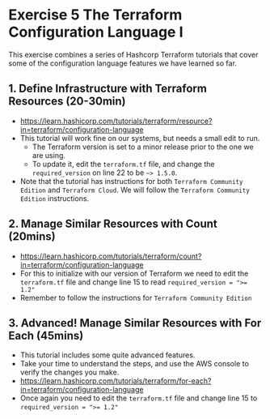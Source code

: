 # Exercise 5 The Terraform Configuration Language I
This exercise combines a series of Hashcorp Terraform tutorials that cover some of the configuration language features we have learned so far.
## 1. Define Infrastructure with Terraform Resources (20-30min)
- https://learn.hashicorp.com/tutorials/terraform/resource?in=terraform/configuration-language
- This tutorial will work fine on our systems, but needs a small edit to run.  
  - The Terraform version is set to a minor release prior to the one we are using. 
  - To update it, edit the ``terraform.tf`` file, and change the ``required_version`` on line 22 to be ``~> 1.5.0``. 
- Note that the tutorial has instructions for both ``Terraform Community Edition`` and ``Terraform Cloud``. We will follow the ``Terraform Community Edition`` instructions.

## 2. Manage Similar Resources with Count (20mins)
- https://learn.hashicorp.com/tutorials/terraform/count?in=terraform/configuration-language
- For this to initialize with our version of Terraform we need to edit the ``terraform.tf`` file and change line 15 to read ``required_version = ">= 1.2"``
- Remember to follow the instructions for ``Terraform Community Edition``

## 3. Advanced! Manage Similar Resources with For Each (45mins)
- This tutorial includes some quite advanced features.
- Take your time to understand the steps, and use the AWS console to verify the changes you make.
- https://learn.hashicorp.com/tutorials/terraform/for-each?in=terraform/configuration-language
- Once again you need to edit the ``terraform.tf`` file and change line 15 to ``required_version = ">= 1.2"``
